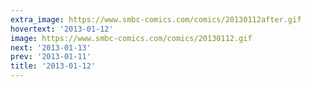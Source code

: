 ```yaml
---
extra_image: https://www.smbc-comics.com/comics/20130112after.gif
hovertext: '2013-01-12'
image: https://www.smbc-comics.com/comics/20130112.gif
next: '2013-01-13'
prev: '2013-01-11'
title: '2013-01-12'
---
```

